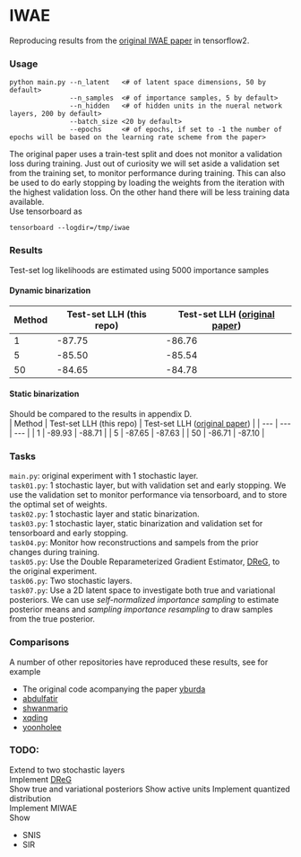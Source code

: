 # IWAE

Reproducing results from the [original IWAE paper](https://arxiv.org/pdf/1509.00519.pdf) in tensorflow2. 

### Usage

``` 
python main.py --n_latent   <# of latent space dimensions, 50 by default>  
               --n_samples  <# of importance samples, 5 by default>  
               --n_hidden   <# of hidden units in the nueral network layers, 200 by default>  
               --batch_size <20 by default>
               --epochs     <# of epochs, if set to -1 the number of epochs will be based on the learning rate scheme from the paper>
```
The original paper uses a train-test split and does not monitor a validation loss during training. Just out of curiosity we will set aside a validation set from the training set, to monitor performance during training. This can also be used to do early stopping by loading the weights from the iteration with the highest validation loss. On the other hand there will be less training data available.  
Use tensorboard as
``` 
tensorboard --logdir=/tmp/iwae 
```

### Results
Test-set log likelihoods are estimated using 5000 importance samples

#### Dynamic binarization
| Method | Test-set LLH (this repo) | Test-set LLH ([original paper](https://arxiv.org/pdf/1509.00519.pdf)) |
| --- | --- | --- |
| 1 | -87.75 | -86.76 |
| 5 | -85.50 | -85.54 |
| 50 | -84.65 | -84.78 |

#### Static binarization
Should be compared to the results in appendix D.  
| Method | Test-set LLH (this repo) | Test-set LLH ([original paper](https://arxiv.org/pdf/1509.00519.pdf)) |
| --- | --- | --- |
| 1 | -89.93 | -88.71 |
| 5 | -87.65 | -87.63 |
| 50 | -86.71 | -87.10 |  

### Tasks
`main.py`: original experiment with 1 stochastic layer.  
`task01.py`: 1 stochastic layer, but with validation set and early stopping.  We use the validation set to monitor performance via tensorboard, and to store the optimal set of weights.  
`task02.py`: 1 stochastic layer and static binarization.  
`task03.py`: 1 stochastic layer, static binarization and validation set for tensorboard and early stopping.  
`task04.py`: Monitor how reconstructions and sampels from the prior changes during training.  
`task05.py`: Use the Double Reparameterized Gradient Estimator, [DReG](https://arxiv.org/pdf/1810.04152.pdf), to the original experiment.  
`task06.py`: Two stochastic layers.  
`task07.py`: Use a 2D latent space to investigate both true and variational posteriors. We can use *self-normalized importance sampling* to estimate posterior means and *sampling importance resampling* to draw samples from the true posterior.  

### Comparisons
A number of other repositories have reproduced these results, see for example  
- The original code acompanying the paper [yburda](https://github.com/yburda/iwae)  
- [abdulfatir](https://github.com/abdulfatir/IWAE-tensorflow)  
- [shwanmario](https://github.com/ShwanMario/IWAE)  
- [xqding](https://github.com/xqding/Importance_Weighted_Autoencoders)
- [yoonholee](https://github.com/yoonholee/pytorch-vae)

### TODO:
Extend to two stochastic layers  
Implement [DReG](https://arxiv.org/abs/1810.04152)  
Show true and variational posteriors
Show active units
Implement quantized distribution  
Implement MIWAE  
Show
- SNIS
- SIR